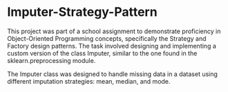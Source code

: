 # Imputer-Strategy-Pattern

This project was part of a school assignment to demonstrate proficiency in Object-Oriented Programming concepts, specifically the Strategy and Factory design patterns. The task involved designing and implementing a custom version of the class Imputer, similar to the one found in the sklearn.preprocessing module. 

The Imputer class was designed to handle missing data in a dataset using different imputation strategies: mean, median, and mode.
